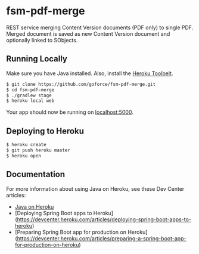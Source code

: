 # fsm-pdf-merge

REST service merging Content Version documents (PDF only) to single PDF. Merged document is saved as
new Content Version document and optionally linked to SObjects.

## Running Locally

Make sure you have Java installed.  Also, install the [Heroku Toolbelt](https://toolbelt.heroku.com/).

```sh
$ git clone https://github.com/goforce/fsm-pdf-merge.git
$ cd fsm-pdf-merge
$ ./gradlew stage
$ heroku local web
```

Your app should now be running on [localhost:5000](http://localhost:5000/).

## Deploying to Heroku

```sh
$ heroku create
$ git push heroku master
$ heroku open
```

## Documentation

For more information about using Java on Heroku, see these Dev Center articles:

- [Java on Heroku](https://devcenter.heroku.com/categories/java)
- [Deploying Spring Boot apps to Heroku] (https://devcenter.heroku.com/articles/deploying-spring-boot-apps-to-heroku)
- [Preparing Spring Boot app for production on Heroku] (https://devcenter.heroku.com/articles/preparing-a-spring-boot-app-for-production-on-heroku)